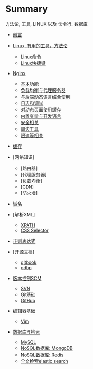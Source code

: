 # Summary

方法论, 工具, LINUX 以及 命令行. 数据库

* [前言](preface.md)
* [Linux, 有用的工具，方法论](README.md)
  * [Linux命令](chapters/linux_commands.md)
  * [Linux快捷键](chapters/linux_short_cuts.md)
* [Nginx](chapters_of_nginx/index.md)
  * [基本功能](chapters_of_nginx/basic.md)
  * [负载均衡与代理服务器](chapters_of_nginx/proxy.md)
  * [与后端动态语言结合使用](chapters_of_nginx/work_with_backend.md)
  * [日志和调试](chapters_of_nginx/debug_and_logs.md)
  * [对动态页面使用缓存](chapters_of_nginx/cache.md)
  * [内置变量与开发语言](chapters_of_nginx/variables.md)
  * [安全相关](chapters_of_nginx/security.md)
  * [周边工具](chapters_of_nginx/tools.md)
  * [限速等相关](chapters_of_nginx/advanced.md)

* [缓存](chapters/cache.md)

* [网络知识]
  * [路由器]
  * [代理服务器]
  * [负载均衡]
  * [CDN]
  * [防火墙]
* [域名](chapters/domains.md)
* [解析XML]
  * [XPATH](chapters/xpath.md)
  * [CSS Selector](chapters/css_selector.md)
* [正则表达式](chapters/regexp.md)
* [开源文档]
  * [gitbook](chapters/gitbook.md)
  * [odbp](chapters/odbp.md)
* [版本控制SCM](chapters/scm.md)
  * [SVN](chapters/svn.md)
  * [Git基础](chapters/git.md)
  * [GitHub](chapters/github.md)
* [编辑器基础](chapters/eclipse.md)
  * [Vim](chapters/vim.md)
* [数据库与检索](chapters/database_related.md)
  * [MySQL](chapters/mysql.md)
  * [NoSQL数据库: MongoDB](chapters/nosql.md)
  * [NoSQL数据库: Redis](chapters/redis.md)
  * [全文检索elastic search](chapters/elastic_search.md)
